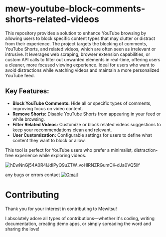 # mew-youtube-block-comments-shorts-related-videos

This repository provides a solution to enhance YouTube browsing by allowing users to block specific content types that may clutter or distract from their experience. The project targets the blocking of comments, YouTube Shorts, and related videos, which are often seen as irrelevant or intrusive. It leverages web scraping, browser extension capabilities, or custom API calls to filter out unwanted elements in real-time, offering users a cleaner, more focused viewing experience. Ideal for users who want to avoid distractions while watching videos and maintain a more personalized YouTube feed.

## Key Features:
- **Block YouTube Comments:** Hide all or specific types of comments, improving focus on video content.
- **Remove Shorts:** Disable YouTube Shorts from appearing in your feed or while browsing.
- **Filter Related Videos:** Customize or block related videos suggestions to keep your recommendations clean and relevant.
- **User Customization:** Configurable settings for users to define what content they want to block or allow.

This tool is perfect for YouTube users who prefer a minimalist, distraction-free experience while exploring videos.

![hEwNnGj54A0R4lJdIPyQ9uZTW_voHlRNZRGumCK-dJa0VQ5iif](https://github.com/user-attachments/assets/dd5a572b-9c12-4861-a522-fd6f2d47f627)




any bugs or errors contact [![Gmail](https://img.shields.io/badge/Email-eickjames21%40gmail.com-red?logo=gmail&logoColor=white)](mailto:eickjames21@gmail.com)

# Contributing
Thank you for your interest in contributing to Mewitsu!

I absolutely adore all types of contributions—whether it's coding, writing documentation, creating demo apps, or simply spreading the word and sharing the love!
